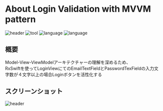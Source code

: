 # About Login Validation with MVVM pattern
![header](./header.png)
![tool](https://img.shields.io/badge/tool-xcode8-blue.svg)
![language](https://img.shields.io/badge/language-RxSwift-red.svg)
![language](https://img.shields.io/badge/language-swift3-red.svg)

## 概要
Model-View-ViewModelアーキテクチャーの理解を深めるため、<br>
RxSwiftを使ってLoginViewにてのEmailTextFieldとPasswordTexFieldの入力文字数が４文字以上の場合Loginボタンを活性化する

## スクリーンショット
![header](./background1.jpg)

